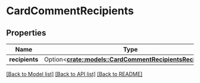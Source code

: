 # CardCommentRecipients

## Properties

Name | Type | Description | Notes
------------ | ------------- | ------------- | -------------
**recipients** | Option<[**crate::models::CardCommentRecipientsRecipients**](CardCommentRecipients_recipients.md)> |  | [optional]

[[Back to Model list]](../README.md#documentation-for-models) [[Back to API list]](../README.md#documentation-for-api-endpoints) [[Back to README]](../README.md)


